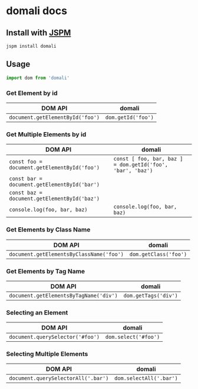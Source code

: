 # domali docs

## Install with [JSPM](http://jspm.io)

`jspm install domali`


## Usage

```javascript
import dom from 'domali'
```

### Get Element by id
DOM API | domali
--- | ---
`document.getElementById('foo')` | `dom.getId('foo')`

### Get Multiple Elements by id
DOM API | domali
--- | ---
`const foo = document.getElementById('foo')` | `const [ foo, bar, baz ] = dom.getId('foo', 'bar', 'baz')`
`const bar = document.getElementById('bar')` |
`const baz = document.getElementById('baz')` |
`console.log(foo, bar, baz)` | `console.log(foo, bar, baz)`

### Get Elements by Class Name
DOM API | domali
--- | ---
`document.getElementsByClassName('foo')` | `dom.getClass('foo')`

### Get Elements by Tag Name
DOM API | domali
--- | ---
`document.getElementsByTagName('div')` | `dom.getTags('div')`

### Selecting an Element
DOM API | domali
--- | ---
`document.querySelector('#foo')` | `dom.select('#foo')`

### Selecting Multiple Elements
DOM API | domali
--- | ---
`document.querySelectorAll('.bar')` | `dom.selectAll('.bar')`
